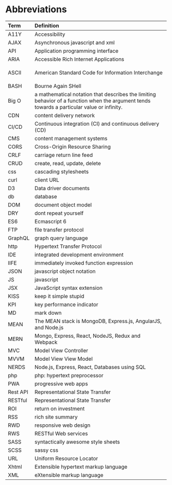 # Abbreviations

<table>
  <thead>
    <tr>
      <th style="text-align:left">Term</th>
      <th style="text-align:left">Definition</th>
    </tr>
  </thead>
  <tbody>
    <tr>
      <td style="text-align:left">A11Y</td>
      <td style="text-align:left">Accessibility</td>
    </tr>
    <tr>
      <td style="text-align:left">AJAX</td>
      <td style="text-align:left">Asynchronous javascript and xml</td>
    </tr>
    <tr>
      <td style="text-align:left">API</td>
      <td style="text-align:left">Application programming interface</td>
    </tr>
    <tr>
      <td style="text-align:left">ARIA</td>
      <td style="text-align:left">Accessible Rich Internet Applications</td>
    </tr>
    <tr>
      <td style="text-align:left">
        <p></p>
        <p>ASCII</p>
      </td>
      <td style="text-align:left">American Standard Code for Information Interchange</td>
    </tr>
    <tr>
      <td style="text-align:left">BASH</td>
      <td style="text-align:left">Bourne Again SHell</td>
    </tr>
    <tr>
      <td style="text-align:left">Big O</td>
      <td style="text-align:left">a mathematical notation that describes the limiting behavior of a function
        when the argument tends towards a particular value or infinity.</td>
    </tr>
    <tr>
      <td style="text-align:left">CDN</td>
      <td style="text-align:left">content delivery network</td>
    </tr>
    <tr>
      <td style="text-align:left">CI/CD</td>
      <td style="text-align:left">Continuous integration (CI) and continuous delivery (CD)</td>
    </tr>
    <tr>
      <td style="text-align:left">CMS</td>
      <td style="text-align:left">content management systems</td>
    </tr>
    <tr>
      <td style="text-align:left">CORS</td>
      <td style="text-align:left">Cross-Origin Resource Sharing</td>
    </tr>
    <tr>
      <td style="text-align:left">CRLF</td>
      <td style="text-align:left">carriage return line feed</td>
    </tr>
    <tr>
      <td style="text-align:left">CRUD</td>
      <td style="text-align:left">create, read, update, delete</td>
    </tr>
    <tr>
      <td style="text-align:left">css</td>
      <td style="text-align:left">cascading stylesheets</td>
    </tr>
    <tr>
      <td style="text-align:left">curl</td>
      <td style="text-align:left">client URL</td>
    </tr>
    <tr>
      <td style="text-align:left">D3</td>
      <td style="text-align:left">Data driver documents</td>
    </tr>
    <tr>
      <td style="text-align:left">db</td>
      <td style="text-align:left">database</td>
    </tr>
    <tr>
      <td style="text-align:left">DOM</td>
      <td style="text-align:left">document object model</td>
    </tr>
    <tr>
      <td style="text-align:left">DRY</td>
      <td style="text-align:left">dont repeat yourself</td>
    </tr>
    <tr>
      <td style="text-align:left">ES6</td>
      <td style="text-align:left">Ecmascript 6</td>
    </tr>
    <tr>
      <td style="text-align:left">FTP</td>
      <td style="text-align:left">file transfer protocol</td>
    </tr>
    <tr>
      <td style="text-align:left">GraphQL</td>
      <td style="text-align:left">graph query language</td>
    </tr>
    <tr>
      <td style="text-align:left">http</td>
      <td style="text-align:left">Hypertext Transfer Protocol</td>
    </tr>
    <tr>
      <td style="text-align:left">IDE</td>
      <td style="text-align:left">integrated development environment</td>
    </tr>
    <tr>
      <td style="text-align:left">IIFE</td>
      <td style="text-align:left">immediately invoked function expression</td>
    </tr>
    <tr>
      <td style="text-align:left">JSON</td>
      <td style="text-align:left">javascript object notation</td>
    </tr>
    <tr>
      <td style="text-align:left">JS</td>
      <td style="text-align:left">javascript</td>
    </tr>
    <tr>
      <td style="text-align:left">JSX</td>
      <td style="text-align:left">JavaScript syntax extension</td>
    </tr>
    <tr>
      <td style="text-align:left">KISS</td>
      <td style="text-align:left">keep it simple stupid</td>
    </tr>
    <tr>
      <td style="text-align:left">KPI</td>
      <td style="text-align:left">key performance indicator</td>
    </tr>
    <tr>
      <td style="text-align:left">MD</td>
      <td style="text-align:left">mark down</td>
    </tr>
    <tr>
      <td style="text-align:left">MEAN</td>
      <td style="text-align:left">The MEAN stack is MongoDB, Express.js, AngularJS, and Node.js</td>
    </tr>
    <tr>
      <td style="text-align:left">MERN</td>
      <td style="text-align:left">Mongo, Express, React, NodeJS, Redux and Webpack</td>
    </tr>
    <tr>
      <td style="text-align:left">MVC</td>
      <td style="text-align:left">Model View Controller</td>
    </tr>
    <tr>
      <td style="text-align:left">MVVM</td>
      <td style="text-align:left">Model View View Model</td>
    </tr>
    <tr>
      <td style="text-align:left">NERDS</td>
      <td style="text-align:left">Node.js, Express, React, Databases using SQL</td>
    </tr>
    <tr>
      <td style="text-align:left">php</td>
      <td style="text-align:left">php: hypertext preprocessor</td>
    </tr>
    <tr>
      <td style="text-align:left">PWA</td>
      <td style="text-align:left">progressive web apps</td>
    </tr>
    <tr>
      <td style="text-align:left">Rest API</td>
      <td style="text-align:left">Representational State Transfer</td>
    </tr>
    <tr>
      <td style="text-align:left">RESTful</td>
      <td style="text-align:left">Representational State Transfer</td>
    </tr>
    <tr>
      <td style="text-align:left">ROI</td>
      <td style="text-align:left">return on investment</td>
    </tr>
    <tr>
      <td style="text-align:left">RSS</td>
      <td style="text-align:left">rich site summary</td>
    </tr>
    <tr>
      <td style="text-align:left">RWD</td>
      <td style="text-align:left">responsive web design</td>
    </tr>
    <tr>
      <td style="text-align:left">RWS</td>
      <td style="text-align:left">RESTful Web services</td>
    </tr>
    <tr>
      <td style="text-align:left">SASS</td>
      <td style="text-align:left">syntactically awesome style sheets</td>
    </tr>
    <tr>
      <td style="text-align:left">SCSS</td>
      <td style="text-align:left">sassy css</td>
    </tr>
    <tr>
      <td style="text-align:left">URL</td>
      <td style="text-align:left">Uniform Resource Locator</td>
    </tr>
    <tr>
      <td style="text-align:left">Xhtml</td>
      <td style="text-align:left">Extensible hypertext markup language</td>
    </tr>
    <tr>
      <td style="text-align:left">XML</td>
      <td style="text-align:left">eXtensible markup language</td>
    </tr>
  </tbody>
</table>
